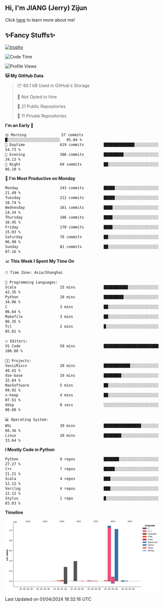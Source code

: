 ## Hi, I'm JIANG (Jerry) Zijun

Click [here](https://jzjerry.github.io/about/) to learn more about me!

## ✨Fancy Stuffs✨
[![trophy](https://github-profile-trophy.vercel.app/?username=jzjerry&theme=onedark)](https://github.com/ryo-ma/github-profile-trophy)
<!--START_SECTION:waka-->
![Code Time](http://img.shields.io/badge/Code%20Time-370%20hrs%207%20mins-blue)

![Profile Views](http://img.shields.io/badge/Profile%20Views-0-blue)

**🐱 My GitHub Data** 

> 📦 60.1 kB Used in GitHub's Storage 
 > 
> 🚫 Not Opted to Hire
 > 
> 📜 21 Public Repositories 
 > 
> 🔑 11 Private Repositories 
 > 
**I'm an Early 🐤** 

```text
🌞 Morning                57 commits          █░░░░░░░░░░░░░░░░░░░░░░░░   05.04 % 
🌆 Daytime                619 commits         ██████████████░░░░░░░░░░░   54.73 % 
🌃 Evening                386 commits         █████████░░░░░░░░░░░░░░░░   34.13 % 
🌙 Night                  69 commits          ██░░░░░░░░░░░░░░░░░░░░░░░   06.10 % 
```
📅 **I'm Most Productive on Monday** 

```text
Monday                   243 commits         █████░░░░░░░░░░░░░░░░░░░░   21.49 % 
Tuesday                  212 commits         █████░░░░░░░░░░░░░░░░░░░░   18.74 % 
Wednesday                161 commits         ████░░░░░░░░░░░░░░░░░░░░░   14.24 % 
Thursday                 186 commits         ████░░░░░░░░░░░░░░░░░░░░░   16.45 % 
Friday                   170 commits         ████░░░░░░░░░░░░░░░░░░░░░   15.03 % 
Saturday                 78 commits          ██░░░░░░░░░░░░░░░░░░░░░░░   06.90 % 
Sunday                   81 commits          ██░░░░░░░░░░░░░░░░░░░░░░░   07.16 % 
```


📊 **This Week I Spent My Time On** 

```text
🕑︎ Time Zone: Asia/Shanghai

💬 Programming Languages: 
Scala                    25 mins             ███████████░░░░░░░░░░░░░░   42.35 % 
Python                   20 mins             █████████░░░░░░░░░░░░░░░░   34.06 % 
C                        3 mins              ██░░░░░░░░░░░░░░░░░░░░░░░   06.64 % 
Makefile                 3 mins              ██░░░░░░░░░░░░░░░░░░░░░░░   06.35 % 
Tcl                      2 mins              █░░░░░░░░░░░░░░░░░░░░░░░░   05.01 % 

🔥 Editors: 
VS Code                  59 mins             █████████████████████████   100.00 % 

🐱‍💻 Projects: 
VexiiRiscv               28 mins             ████████████░░░░░░░░░░░░░   48.41 % 
dse-base                 19 mins             ████████░░░░░░░░░░░░░░░░░   32.84 % 
NaxSoftware              5 mins              ██░░░░░░░░░░░░░░░░░░░░░░░   09.92 % 
x-heep                   4 mins              ██░░░░░░░░░░░░░░░░░░░░░░░   07.51 % 
ddsp                     0 secs              ░░░░░░░░░░░░░░░░░░░░░░░░░   00.80 % 

💻 Operating System: 
WSL                      39 mins             █████████████████░░░░░░░░   66.36 % 
Linux                    20 mins             ████████░░░░░░░░░░░░░░░░░   33.64 % 
```

**I Mostly Code in Python** 

```text
Python                   9 repos             ███████░░░░░░░░░░░░░░░░░░   27.27 % 
C++                      7 repos             █████░░░░░░░░░░░░░░░░░░░░   21.21 % 
Scala                    4 repos             ███░░░░░░░░░░░░░░░░░░░░░░   12.12 % 
Verilog                  4 repos             ███░░░░░░░░░░░░░░░░░░░░░░   12.12 % 
Stylus                   1 repo              █░░░░░░░░░░░░░░░░░░░░░░░░   03.03 % 
```



**Timeline**

![Lines of Code chart](https://raw.githubusercontent.com/Jzjerry/Jzjerry/main/assets/bar_graph.png)


 Last Updated on 01/04/2024 18:32:16 UTC
<!--END_SECTION:waka-->

